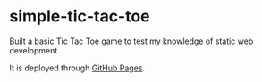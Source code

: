 # simple-tic-tac-toe
Built a basic Tic Tac Toe game to test my knowledge of static web development

It is deployed through [GitHub Pages](https://ruweener.github.io/simple-tic-tac-toe/).
